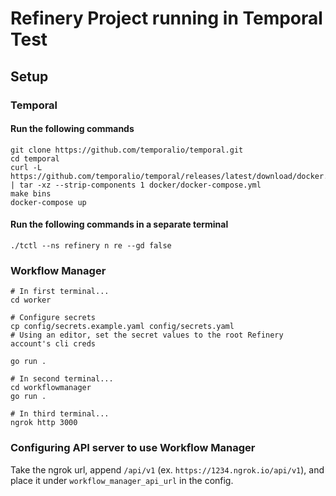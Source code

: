 # Refinery Project running in Temporal Test

## Setup

### Temporal

#### Run the following commands
```
git clone https://github.com/temporalio/temporal.git
cd temporal
curl -L https://github.com/temporalio/temporal/releases/latest/download/docker.tar.gz | tar -xz --strip-components 1 docker/docker-compose.yml
make bins
docker-compose up
```

#### Run the following commands in a separate terminal
```
./tctl --ns refinery n re --gd false
```

### Workflow Manager
```
# In first terminal...
cd worker

# Configure secrets
cp config/secrets.example.yaml config/secrets.yaml
# Using an editor, set the secret values to the root Refinery account's cli creds

go run .

# In second terminal...
cd workflowmanager
go run .

# In third terminal...
ngrok http 3000
```

### Configuring API server to use Workflow Manager
Take the ngrok url, append `/api/v1` (ex. `https://1234.ngrok.io/api/v1`), and place it under `workflow_manager_api_url` in the config.
